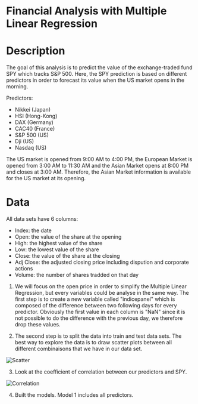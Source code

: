 # Financial Analysis with Multiple Linear Regression
# Description

The goal of this analysis is to predict the value of the exchange-traded fund SPY which tracks S&P 500. Here, the SPY prediction is based on different predictors in order to forecast its value when the US market opens in the morning. 

Predictors:

- Nikkei (Japan)
- HSI (Hong-Kong)
- DAX (Germany)
- CAC40 (France)
- S&P 500 (US)
- Dji (US)
- Nasdaq (US)

The US market  is opened from 9:00 AM to 4:00 PM, the European Market is opened from 3:00 AM to 11:30 AM and the Asian Market opens at 8:00 PM and closes at 3:00 AM. Therefore, the Asian Market information is available for the US market at its opening. 

# Data

All data sets have 6 columns:

- Index: the date
- Open: the value of the share at the opening
- High: the highest value of the share
- Low: the lowest value of the share
- Close: the value of the share at the closing
- Adj Close: the adjusted closing price including dispution and corporate actions 
- Volume: the number of shares tradded on that day

1) We will focus on the open price in order to simplify the Multiple Linear Regression, but every variables could be analyse in the same way. 
The first step is to create a new variable called "indicepanel" which is composed of the difference between two following days for every predictor. Obviously the first value in each column is "NaN" since it is not possible to do the difference with the previous day, we therefore drop these values. 

2) The second step is to split the data into train and test data sets. The best way to explore the data is to draw scatter plots between all different combinaisons that we have in our data set. 

![Scatter](https://user-images.githubusercontent.com/55028120/67499099-673bee00-f678-11e9-8bcb-ba97392d9ee4.png)


3) Look at the coefficient of correlation between our predictors and SPY. 

![Correlation](https://user-images.githubusercontent.com/55028120/67499982-e120a700-f679-11e9-9fc2-00f9e8162fb5.png)

4) Built the models. Model 1 includes all predictors.


